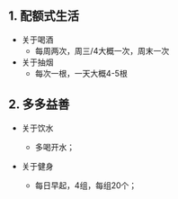 

## 1. 配额式生活


- 关于喝酒
    - 每周两次，周三/4大概一次，周末一次
- 关于抽烟
    - 每次一根，一天大概4-5根


## 2. 多多益善

- 关于饮水
    - 多喝开水；

- 关于健身
    - 每日早起，4组，每组20个；

    